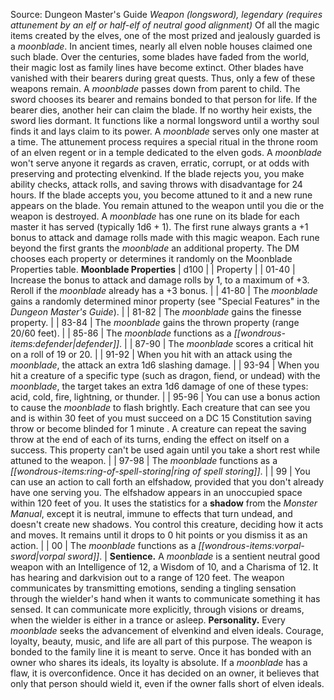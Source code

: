 Source: Dungeon Master's Guide
*Weapon (longsword), legendary (requires attunement by an elf or half-elf of neutral good alignment)*
Of all the magic items created by the elves, one of the most prized and jealously guarded is a *moonblade*. In ancient times, nearly all elven noble houses claimed one such blade. Over the centuries, some blades have faded from the world, their magic lost as family lines have become extinct. Other blades have vanished with their bearers during great quests. Thus, only a few of these weapons remain.
A *moonblade* passes down from parent to child. The sword chooses its bearer and remains bonded to that person for life. If the bearer dies, another heir can claim the blade. If no worthy heir exists, the sword lies dormant. It functions like a normal longsword until a worthy soul finds it and lays claim to its power.
A *moonblade* serves only one master at a time. The attunement process requires a special ritual in the throne room of an elven regent or in a temple dedicated to the elven gods.
A *moonblade* won't serve anyone it regards as craven, erratic, corrupt, or at odds with preserving and protecting elvenkind. If the blade rejects you, you make ability checks, attack rolls, and saving throws with disadvantage for 24 hours. If the blade accepts you, you become attuned to it and a new rune appears on the blade. You remain attuned to the weapon until you die or the weapon is destroyed.
A *moonblade* has one rune on its blade for each master it has served (typically 1d6 + 1). The first rune always grants a +1 bonus to attack and damage rolls made with this magic weapon. Each rune beyond the first grants the *moonblade* an additional property. The DM chooses each property or determines it randomly on the Moonblade Properties table.
**Moonblade Properties**
| d100 |  | Property |
| 01-40 | Increase the bonus to attack and damage rolls by 1, to a maximum of +3. Reroll if the *moonblade* already has a +3 bonus. |
| 41-80 | The *moonblade* gains a randomly determined minor property (see "Special Features" in the *Dungeon Master's Guide*). |
| 81-82 | The *moonblade* gains the finesse property. |
| 83-84 | The *moonblade* gains the thrown property (range 20/60 feet). |
| 85-86 | The *moonblade* functions as a *[[wondrous-items:defender|defender]]*. |
| 87-90 | The *moonblade* scores a critical hit on a roll of 19 or 20. |
| 91-92 | When you hit with an attack using the *moonblade*, the attack an extra 1d6 slashing damage. |
| 93-94 | When you hit a creature of a specific type (such as dragon, fiend, or undead) with the *moonblade*, the target takes an extra 1d6 damage of one of these types: acid, cold, fire, lightning, or thunder. |
| 95-96 | You can use a bonus action to cause the *moonblade* to flash brightly. Each creature that can see you and is within 30 feet of you must succeed on a DC 15 Constitution saving throw or become blinded for 1 minute . A creature can repeat the saving throw at the end of each of its turns, ending the effect on itself on a success. This property can't be used again until you take a short rest while attuned to the weapon. |
| 97-98 | The *moonblade* functions as a *[[wondrous-items:ring-of-spell-storing|ring of spell storing]]*. |
| 99 | You can use an action to call forth an elfshadow, provided that you don't already have one serving you. The elfshadow appears in an unoccupied space within 120 feet of you. It uses the statistics for a **shadow** from the *Monster Manual*, except it is neutral, immune to effects that turn undead, and doesn't create new shadows. You control this creature, deciding how it acts and moves. It remains until it drops to 0 hit points or you dismiss it as an action. |
| 00 | The *moonblade* functions as a *[[wondrous-items:vorpal-sword|vorpal sword]]*. |
**Sentience.** A *moonblade* is a sentient neutral good weapon with an Intelligence of 12, a Wisdom of 10, and a Charisma of 12. It has hearing and darkvision out to a range of 120 feet.
The weapon communicates by transmitting emotions, sending a tingling sensation through the wielder's hand when it wants to communicate something it has sensed. It can communicate more explicitly, through visions or dreams, when the wielder is either in a trance or asleep.
**Personality.** Every *moonblade* seeks the advancement of elvenkind and elven ideals. Courage, loyalty, beauty, music, and life are all part of this purpose.
The weapon is bonded to the family line it is meant to serve. Once it has bonded with an owner who shares its ideals, its loyalty is absolute.
If a *moonblade* has a flaw, it is overconfidence. Once it has decided on an owner, it believes that only that person should wield it, even if the owner falls short of elven ideals.